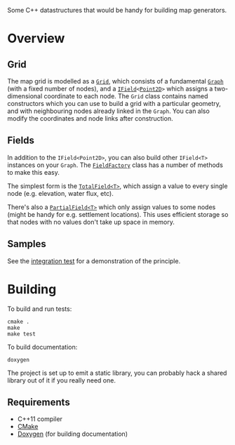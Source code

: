 Some C++ datastructures that would be handy for building map generators.

# Overview

## Grid
The map grid is modelled as a [`Grid`](include/grid.hpp), which consists of a fundamental [`Graph`](include/graph.hpp) (with a fixed number of nodes), and a [`IField`](include/field.hpp)`<`[`Point2D`](include/point2d.hpp)`>` which assigns a two-dimensional coordinate to each node.  The `Grid` class contains named constructors which you can use to build a grid with a particular geometry, and with neighbouring nodes already linked in the `Graph`.  You can also modify the coordinates and node links after construction.

## Fields
In addition to the `IField<Point2D>`, you can also build other `IField<T>` instances on your `Graph`.  The [`FieldFactory`](include/field_factory.hpp) class has a number of methods to make this easy.

The simplest form is the [`TotalField<T>`](include/total_field.hpp), which assign a value to every single node (e.g. elevation, water flux, etc).

There's also a [`PartialField<T>`](include/partial_field.hpp) which only assign values to some nodes (might be handy for e.g. settlement locations).  This uses efficient storage so that nodes with no values don't take up space in memory.

## Samples
See the [integration test](tests/test_integration.cpp) for a demonstration of the principle.

# Building

To build and run tests:

    cmake .
    make
    make test

To build documentation:

    doxygen

The project is set up to emit a static library, you can probably hack a shared library out of it if you really need one.

## Requirements

* C++11 compiler
* [CMake](https://cmake.org/)
* [Doxygen](http://doxygen.org/) (for building documentation)
